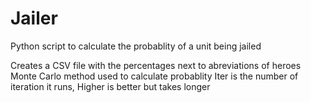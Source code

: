 # Jailer
Python script to calculate the probablity of a unit being jailed

Creates a CSV file with the percentages next to abreviations of heroes
Monte Carlo method used to calculate probablity
Iter is the number of iteration it runs, Higher is better but takes longer
